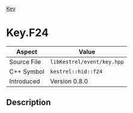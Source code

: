 [Key](index)
# Key.F24
| Aspect | Value |
| --- | --- |
| Source File | `libKestrel/event/key.hpp` |
| C++ Symbol | `kestrel::hid::f24` |
| Introduced | Version 0.8.0 |
## Description

